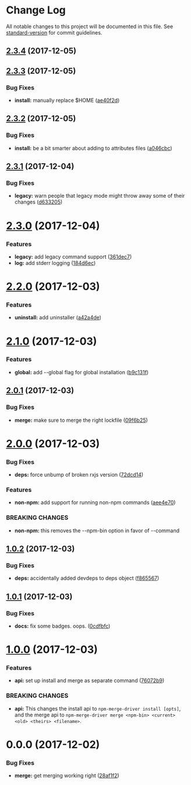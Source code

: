 # Change Log

All notable changes to this project will be documented in this file. See [standard-version](https://github.com/conventional-changelog/standard-version) for commit guidelines.

<a name="2.3.4"></a>
## [2.3.4](https://github.com/npm/npm-merge-driver/compare/v2.3.3...v2.3.4) (2017-12-05)



<a name="2.3.3"></a>
## [2.3.3](https://github.com/npm/npm-merge-driver/compare/v2.3.2...v2.3.3) (2017-12-05)


### Bug Fixes

* **install:** manually replace $HOME ([ae40f2d](https://github.com/npm/npm-merge-driver/commit/ae40f2d))



<a name="2.3.2"></a>
## [2.3.2](https://github.com/npm/npm-merge-driver/compare/v2.3.1...v2.3.2) (2017-12-05)


### Bug Fixes

* **install:** be a bit smarter about adding to attributes files ([a046cbc](https://github.com/npm/npm-merge-driver/commit/a046cbc))



<a name="2.3.1"></a>
## [2.3.1](https://github.com/npm/npm-merge-driver/compare/v2.3.0...v2.3.1) (2017-12-04)


### Bug Fixes

* **legacy:** warn people that legacy mode might throw away some of their changes ([d633205](https://github.com/npm/npm-merge-driver/commit/d633205))



<a name="2.3.0"></a>
# [2.3.0](https://github.com/npm/npm-merge-driver/compare/v2.2.0...v2.3.0) (2017-12-04)


### Features

* **legacy:** add legacy command support ([361dec7](https://github.com/npm/npm-merge-driver/commit/361dec7))
* **log:** add stderr logging ([184d6ec](https://github.com/npm/npm-merge-driver/commit/184d6ec))



<a name="2.2.0"></a>
# [2.2.0](https://github.com/npm/npm-merge-driver/compare/v2.1.0...v2.2.0) (2017-12-03)


### Features

* **uninstall:** add uninstaller ([a42a4de](https://github.com/npm/npm-merge-driver/commit/a42a4de))



<a name="2.1.0"></a>
# [2.1.0](https://github.com/npm/npm-merge-driver/compare/v2.0.1...v2.1.0) (2017-12-03)


### Features

* **global:** add --global flag for global installation ([b9c131f](https://github.com/npm/npm-merge-driver/commit/b9c131f))



<a name="2.0.1"></a>
## [2.0.1](https://github.com/npm/npm-merge-driver/compare/v2.0.0...v2.0.1) (2017-12-03)


### Bug Fixes

* **merge:** make sure to merge the right lockfile ([09f6b25](https://github.com/npm/npm-merge-driver/commit/09f6b25))



<a name="2.0.0"></a>
# [2.0.0](https://github.com/npm/npm-merge-driver/compare/v1.0.2...v2.0.0) (2017-12-03)


### Bug Fixes

* **deps:** force unbump of broken rxjs version ([72dcd14](https://github.com/npm/npm-merge-driver/commit/72dcd14))


### Features

* **non-npm:** add support for running non-npm commands ([aee4e70](https://github.com/npm/npm-merge-driver/commit/aee4e70))


### BREAKING CHANGES

* **non-npm:** this removes the --npm-bin option in favor of --command



<a name="1.0.2"></a>
## [1.0.2](https://github.com/npm/npm-merge-driver/compare/v1.0.1...v1.0.2) (2017-12-03)


### Bug Fixes

* **deps:** accidentally added devdeps to deps object ([f865567](https://github.com/npm/npm-merge-driver/commit/f865567))



<a name="1.0.1"></a>
## [1.0.1](https://github.com/npm/npm-merge-driver/compare/v1.0.0...v1.0.1) (2017-12-03)


### Bug Fixes

* **docs:** fix some badges. oops. ([0cdfbfc](https://github.com/npm/npm-merge-driver/commit/0cdfbfc))



<a name="1.0.0"></a>
# [1.0.0](https://github.com/npm/npm-merge-driver/compare/v0.0.0...v1.0.0) (2017-12-03)


### Features

* **api:** set up install and merge as separate command ([76072b9](https://github.com/npm/npm-merge-driver/commit/76072b9))


### BREAKING CHANGES

* **api:** This changes the install api to `npm-merge-driver install [opts]`, and the merge api to `npm-merge-driver merge <npm-bin> <current> <old> <theirs> <filename>`.



<a name="0.0.0"></a>
# 0.0.0 (2017-12-02)


### Bug Fixes

* **merge:** get merging working right ([28af1f2](https://github.com/npm/npm-merge-driver/commit/28af1f2))
